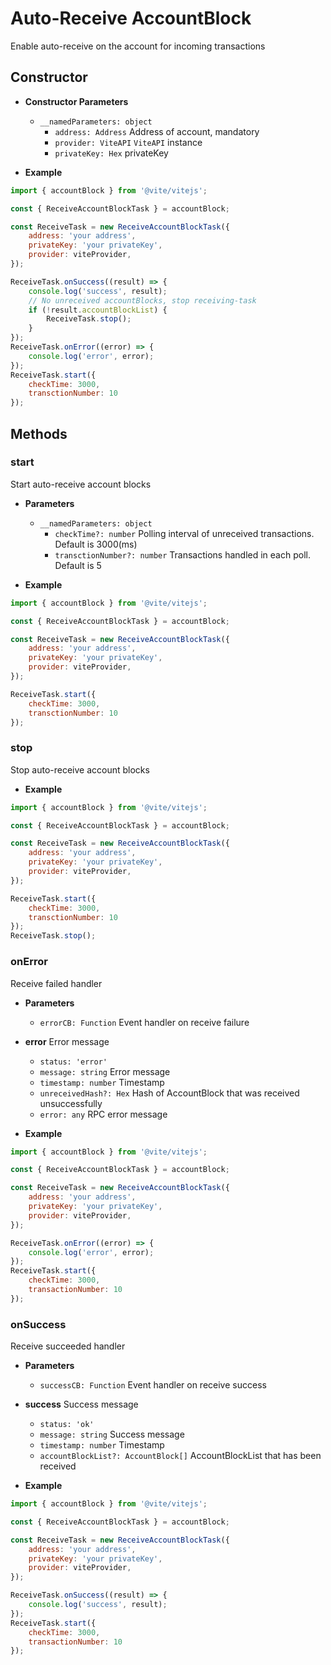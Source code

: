 
# Auto-Receive AccountBlock

Enable auto-receive on the account for incoming transactions

## Constructor

- **Constructor Parameters**
    * `__namedParameters: object`        
        - `address: Address` Address of account, mandatory
        - `provider: ViteAPI` `ViteAPI` instance
        - `privateKey: Hex` privateKey

- **Example**
```javascript
import { accountBlock } from '@vite/vitejs';

const { ReceiveAccountBlockTask } = accountBlock;

const ReceiveTask = new ReceiveAccountBlockTask({
    address: 'your address',
    privateKey: 'your privateKey',
    provider: viteProvider,
});

ReceiveTask.onSuccess((result) => {
    console.log('success', result);
    // No unreceived accountBlocks, stop receiving-task
    if (!result.accountBlockList) {
        ReceiveTask.stop();
    }
});
ReceiveTask.onError((error) => {
    console.log('error', error);
});
ReceiveTask.start({
    checkTime: 3000,
    transctionNumber: 10
});
```

## Methods

### start
Start auto-receive account blocks

- **Parameters** 
    * `__namedParameters: object`
        - `checkTime?: number` Polling interval of unreceived transactions. Default is 3000(ms)
        - `transctionNumber?: number` Transactions handled in each poll. Default is 5

- **Example**
```javascript
import { accountBlock } from '@vite/vitejs';

const { ReceiveAccountBlockTask } = accountBlock;

const ReceiveTask = new ReceiveAccountBlockTask({
    address: 'your address',
    privateKey: 'your privateKey',
    provider: viteProvider,
});

ReceiveTask.start({
    checkTime: 3000,
    transctionNumber: 10
});
```

### stop
Stop auto-receive account blocks

- **Example**
```javascript
import { accountBlock } from '@vite/vitejs';

const { ReceiveAccountBlockTask } = accountBlock;

const ReceiveTask = new ReceiveAccountBlockTask({
    address: 'your address',
    privateKey: 'your privateKey',
    provider: viteProvider,
});

ReceiveTask.start({
    checkTime: 3000,
    transctionNumber: 10
});
ReceiveTask.stop();
```

### onError
Receive failed handler

- **Parameters** 
    * `errorCB: Function` Event handler on receive failure

- **error** Error message
    - `status: 'error'`
    - `message: string` Error message
    - `timestamp: number` Timestamp
    - `unreceivedHash?: Hex` Hash of AccountBlock that was received unsuccessfully
    - `error: any` RPC error message

- **Example**
```javascript
import { accountBlock } from '@vite/vitejs';

const { ReceiveAccountBlockTask } = accountBlock;

const ReceiveTask = new ReceiveAccountBlockTask({
    address: 'your address',
    privateKey: 'your privateKey',
    provider: viteProvider,
});

ReceiveTask.onError((error) => {
    console.log('error', error);
});
ReceiveTask.start({
    checkTime: 3000,
    transactionNumber: 10
});
```

### onSuccess
Receive succeeded handler

- **Parameters** 
    * `successCB: Function` Event handler on receive success

- **success** Success message
    - `status: 'ok'`
    - `message: string` Success message
    - `timestamp: number` Timestamp
    - `accountBlockList?: AccountBlock[]` AccountBlockList that has been received

- **Example**
```javascript
import { accountBlock } from '@vite/vitejs';

const { ReceiveAccountBlockTask } = accountBlock;

const ReceiveTask = new ReceiveAccountBlockTask({
    address: 'your address',
    privateKey: 'your privateKey',
    provider: viteProvider,
});

ReceiveTask.onSuccess((result) => {
    console.log('success', result);
});
ReceiveTask.start({
    checkTime: 3000,
    transactionNumber: 10
});
```
